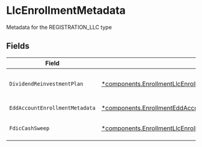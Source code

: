 # LlcEnrollmentMetadata

Metadata for the REGISTRATION_LLC type


## Fields

| Field                                                                                                                                                     | Type                                                                                                                                                      | Required                                                                                                                                                  | Description                                                                                                                                               | Example                                                                                                                                                   |
| --------------------------------------------------------------------------------------------------------------------------------------------------------- | --------------------------------------------------------------------------------------------------------------------------------------------------------- | --------------------------------------------------------------------------------------------------------------------------------------------------------- | --------------------------------------------------------------------------------------------------------------------------------------------------------- | --------------------------------------------------------------------------------------------------------------------------------------------------------- |
| `DividendReinvestmentPlan`                                                                                                                                | [*components.EnrollmentLlcEnrollmentMetadataDividendReinvestmentPlan](../../models/components/enrollmentllcenrollmentmetadatadividendreinvestmentplan.md) | :heavy_minus_sign:                                                                                                                                        | Option to auto-enroll in Dividend Reinvestment; defaults to `DIVIDEND_REINVESTMENT_ENROLL`                                                                | DIVIDEND_REINVESTMENT_ENROLL                                                                                                                              |
| `EddAccountEnrollmentMetadata`                                                                                                                            | [*components.EnrollmentEddAccountEnrollmentMetadata](../../models/components/enrollmenteddaccountenrollmentmetadata.md)                                   | :heavy_minus_sign:                                                                                                                                        | Enrollment metadata for entity accounts                                                                                                                   |                                                                                                                                                           |
| `FdicCashSweep`                                                                                                                                           | [*components.EnrollmentLlcEnrollmentMetadataFdicCashSweep](../../models/components/enrollmentllcenrollmentmetadatafdiccashsweep.md)                       | :heavy_minus_sign:                                                                                                                                        | Option to auto-enroll in FDIC cash sweep; defaults to `FDIC_CASH_SWEEP_ENROLL`                                                                            | FDIC_CASH_SWEEP_ENROLL                                                                                                                                    |